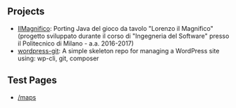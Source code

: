## Projects

- [IlMagnifico](https://github.com/Raruto/IlMagnifico): Porting Java del gioco da tavolo "Lorenzo il Magnifico" (progetto sviluppato durante il corso di "Ingegneria del Software" presso il Politecnico di Milano - a.a. 2016-2017) 
- [wordpress-git](https://github.com/Raruto/Raruto/wordpress-git): A simple skeleton repo for managing a WordPress site using: wp-cli, git, composer 

## Test Pages
- [/maps](/maps)
